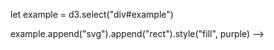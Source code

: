 <!-- ---
layout: postWithCode
title: Data Portraits
subtitle: paint me like one of your french girls
image: ../assets/images/paintbrush.png
zoom: 50%
customjs:
 - https://d3js.org/d3.v5.js
 - ../assets/js/portraits.js
---
I started writing this blog post a couple times, not entirely sure what was the appropriate introduction to a topic I am deeply fascinated with, so here are a few intros that didn't make the cut...

> *Instead of working on my final project for data vis, I am writing about it...*
>
> *Really if you think about it, everything is a data portrait...*
>
> *If everything is a data portrait, then what is a data portrait?*

As you can see, not the best intros. What I would like to do instead, is talk about some inspiration I've had over the years regarding data portraits, and then show you what I have created for a class project.

### Inspiration Comes in Many Forms

One form is Georgia Lupi. Lupi a partner at Pentagram studios and a long time advocate for *data humanism*, constantly likes to remind us that data is never the point, the humans who created it are. I hope to draw on this concept throughout my PhD. Often, data is assumed to be objective, immutable, authoritative, but ultimately it is another human creation, prone to errors and up to interpretation.
[For more on Lupi, you can listen to her TED Talk](https://www.ted.com/talks/giorgia_lupi_how_we_can_find_ourselves_in_data?language=en#t-258497)

![example of data portraits from Georgia Lupi](/../assets/images/data-portraits/georgia-lupi-portraits.jpg){:.responsive-image}
<figcaption markdown="1">An example of data portraits courtesy of ideas.ted.com.
</figcaption>

Another inspiration comes from nature and ways in which data can be interpreted as traces and proof of life. In Dietmar Offenhuber's paper [Data by Proxy](https://arxiv.org/abs/1907.05454), he discusses the concept of discovering and revealing the traces of natural processes and abstracting them into a data and data visualizations. Although it might sound slightly abstract, I think it is something we do rather intuitively...

We can see patterns in how we step by looking at the uneven wear on the soles of our shoes.
The rings of trees show us the age of the tree.
White and grey hairs indicate age.

If we want, we can take all these observations and abstract them into numbers, but maybe I will talk about that later.

My final, but not final, inspiration comes from an Italian data visualization designer, Federica Fragapane, who makes the most out-of-this-world data portraits. I'll let the examples below speak for themselves.

![example of data portraits from Federica Fragapane](/../assets/images/data-portraits/federica-fragapane-carbon-dioxide.jpg){:.responsive-image}
![example of data portraits from Federica Fragapane](/../assets/images/data-portraits/federica-fragapane-violent-cities.jpg){:.responsive-image}
<figcaption markdown="1">You can find more of her work on her [Behance site](https://www.behance.net/FedericaFragapane)
</figcaption>

### My take of Data Portraits
For my group project, we are visualizing data about museum artifacts. In spirit of the artwork, I wanted to create art that would represent the museum and it's collection.

I began by looking at different Abstract Expressionism art, looking specifically for the use of bold colors and geometric shapes. Once I selected an artist for inspiration, I created a rough mockup using pen + paper of what the portrait could look like.

![data portrait mock-up on post-it note](/../assets/images/data-portraits/portrait-mockup.png){:.scale-50-center}

Pleased with the rough sketch, I used Adobe Illustrator for cleaner mock-ups. After implementing the design in code using fake (but representative) data, I altered the design slightly to both make the coding easier and incorporate a more organic element into the design.

![data portrait mock-up from illustrator](/../assets/images/data-portraits/data-portrait-mockup-01.png){:.responsive-image}
![data portrait mock-up from illustrator](/../assets/images/data-portraits/data-portrait-mockup-02.png){:.responsive-image}
![data portrait mock-up from illustrator](/../assets/images/data-portraits/data-portrait-mockup-03.png){:.responsive-image}
![data portrait mock-up from illustrator](/../assets/images/data-portraits/data-portrait-mockup-04.png){:.responsive-image}

And here is the working prototype:

<script>
<!-- loadData().then(data => {
  let that = this;
  const portrait = new DataPortrait(geoData);
  portrait.dataSummary(geoData)

  async function loadData() {
  let geoData = await loadFile('../assets/data/cleaned-data.csv').then(d => {
    for (let row of d) {
      row.continent = row.continent.substring(0, 2);
    }
    return d;
  });

  return {
    'geoData': geoData
  };
}-->

let example = d3.select("div#example")

example.append("svg").append("rect").style("fill", purple)
</script> -->
